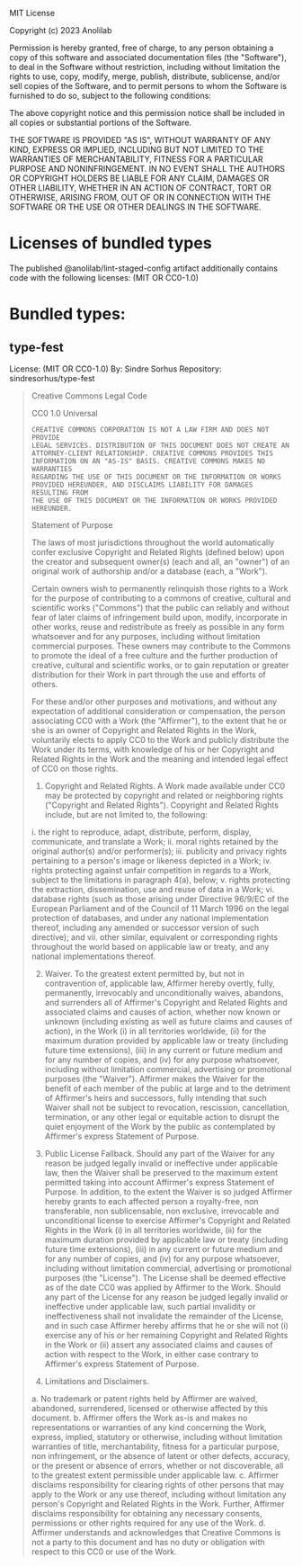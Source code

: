MIT License

Copyright (c) 2023 Anolilab

Permission is hereby granted, free of charge, to any person obtaining a copy
of this software and associated documentation files (the "Software"), to deal
in the Software without restriction, including without limitation the rights
to use, copy, modify, merge, publish, distribute, sublicense, and/or sell
copies of the Software, and to permit persons to whom the Software is
furnished to do so, subject to the following conditions:

The above copyright notice and this permission notice shall be included in all
copies or substantial portions of the Software.

THE SOFTWARE IS PROVIDED "AS IS", WITHOUT WARRANTY OF ANY KIND, EXPRESS OR
IMPLIED, INCLUDING BUT NOT LIMITED TO THE WARRANTIES OF MERCHANTABILITY,
FITNESS FOR A PARTICULAR PURPOSE AND NONINFRINGEMENT. IN NO EVENT SHALL THE
AUTHORS OR COPYRIGHT HOLDERS BE LIABLE FOR ANY CLAIM, DAMAGES OR OTHER
LIABILITY, WHETHER IN AN ACTION OF CONTRACT, TORT OR OTHERWISE, ARISING FROM,
OUT OF OR IN CONNECTION WITH THE SOFTWARE OR THE USE OR OTHER DEALINGS IN THE
SOFTWARE.

<!-- DEPENDENCIES -->
<!-- /DEPENDENCIES -->

<!-- TYPE_DEPENDENCIES -->

# Licenses of bundled types
The published @anolilab/lint-staged-config artifact additionally contains code with the following licenses:
(MIT OR CC0-1.0)

# Bundled types:
## type-fest
License: (MIT OR CC0-1.0)
By: Sindre Sorhus
Repository: sindresorhus/type-fest

> Creative Commons Legal Code
>
> CC0 1.0 Universal
>
>     CREATIVE COMMONS CORPORATION IS NOT A LAW FIRM AND DOES NOT PROVIDE
>     LEGAL SERVICES. DISTRIBUTION OF THIS DOCUMENT DOES NOT CREATE AN
>     ATTORNEY-CLIENT RELATIONSHIP. CREATIVE COMMONS PROVIDES THIS
>     INFORMATION ON AN "AS-IS" BASIS. CREATIVE COMMONS MAKES NO WARRANTIES
>     REGARDING THE USE OF THIS DOCUMENT OR THE INFORMATION OR WORKS
>     PROVIDED HEREUNDER, AND DISCLAIMS LIABILITY FOR DAMAGES RESULTING FROM
>     THE USE OF THIS DOCUMENT OR THE INFORMATION OR WORKS PROVIDED
>     HEREUNDER.
>
> Statement of Purpose
>
> The laws of most jurisdictions throughout the world automatically confer
> exclusive Copyright and Related Rights (defined below) upon the creator
> and subsequent owner(s) (each and all, an "owner") of an original work of
> authorship and/or a database (each, a "Work").
>
> Certain owners wish to permanently relinquish those rights to a Work for
> the purpose of contributing to a commons of creative, cultural and
> scientific works ("Commons") that the public can reliably and without fear
> of later claims of infringement build upon, modify, incorporate in other
> works, reuse and redistribute as freely as possible in any form whatsoever
> and for any purposes, including without limitation commercial purposes.
> These owners may contribute to the Commons to promote the ideal of a free
> culture and the further production of creative, cultural and scientific
> works, or to gain reputation or greater distribution for their Work in
> part through the use and efforts of others.
>
> For these and/or other purposes and motivations, and without any
> expectation of additional consideration or compensation, the person
> associating CC0 with a Work (the "Affirmer"), to the extent that he or she
> is an owner of Copyright and Related Rights in the Work, voluntarily
> elects to apply CC0 to the Work and publicly distribute the Work under its
> terms, with knowledge of his or her Copyright and Related Rights in the
> Work and the meaning and intended legal effect of CC0 on those rights.
>
> 1. Copyright and Related Rights. A Work made available under CC0 may be
> protected by copyright and related or neighboring rights ("Copyright and
> Related Rights"). Copyright and Related Rights include, but are not
> limited to, the following:
>
>   i. the right to reproduce, adapt, distribute, perform, display,
>      communicate, and translate a Work;
>  ii. moral rights retained by the original author(s) and/or performer(s);
> iii. publicity and privacy rights pertaining to a person's image or
>      likeness depicted in a Work;
>  iv. rights protecting against unfair competition in regards to a Work,
>      subject to the limitations in paragraph 4(a), below;
>   v. rights protecting the extraction, dissemination, use and reuse of data
>      in a Work;
>  vi. database rights (such as those arising under Directive 96/9/EC of the
>      European Parliament and of the Council of 11 March 1996 on the legal
>      protection of databases, and under any national implementation
>      thereof, including any amended or successor version of such
>      directive); and
> vii. other similar, equivalent or corresponding rights throughout the
>      world based on applicable law or treaty, and any national
>      implementations thereof.
>
> 2. Waiver. To the greatest extent permitted by, but not in contravention
> of, applicable law, Affirmer hereby overtly, fully, permanently,
> irrevocably and unconditionally waives, abandons, and surrenders all of
> Affirmer's Copyright and Related Rights and associated claims and causes
> of action, whether now known or unknown (including existing as well as
> future claims and causes of action), in the Work (i) in all territories
> worldwide, (ii) for the maximum duration provided by applicable law or
> treaty (including future time extensions), (iii) in any current or future
> medium and for any number of copies, and (iv) for any purpose whatsoever,
> including without limitation commercial, advertising or promotional
> purposes (the "Waiver"). Affirmer makes the Waiver for the benefit of each
> member of the public at large and to the detriment of Affirmer's heirs and
> successors, fully intending that such Waiver shall not be subject to
> revocation, rescission, cancellation, termination, or any other legal or
> equitable action to disrupt the quiet enjoyment of the Work by the public
> as contemplated by Affirmer's express Statement of Purpose.
>
> 3. Public License Fallback. Should any part of the Waiver for any reason
> be judged legally invalid or ineffective under applicable law, then the
> Waiver shall be preserved to the maximum extent permitted taking into
> account Affirmer's express Statement of Purpose. In addition, to the
> extent the Waiver is so judged Affirmer hereby grants to each affected
> person a royalty-free, non transferable, non sublicensable, non exclusive,
> irrevocable and unconditional license to exercise Affirmer's Copyright and
> Related Rights in the Work (i) in all territories worldwide, (ii) for the
> maximum duration provided by applicable law or treaty (including future
> time extensions), (iii) in any current or future medium and for any number
> of copies, and (iv) for any purpose whatsoever, including without
> limitation commercial, advertising or promotional purposes (the
> "License"). The License shall be deemed effective as of the date CC0 was
> applied by Affirmer to the Work. Should any part of the License for any
> reason be judged legally invalid or ineffective under applicable law, such
> partial invalidity or ineffectiveness shall not invalidate the remainder
> of the License, and in such case Affirmer hereby affirms that he or she
> will not (i) exercise any of his or her remaining Copyright and Related
> Rights in the Work or (ii) assert any associated claims and causes of
> action with respect to the Work, in either case contrary to Affirmer's
> express Statement of Purpose.
>
> 4. Limitations and Disclaimers.
>
>  a. No trademark or patent rights held by Affirmer are waived, abandoned,
>     surrendered, licensed or otherwise affected by this document.
>  b. Affirmer offers the Work as-is and makes no representations or
>     warranties of any kind concerning the Work, express, implied,
>     statutory or otherwise, including without limitation warranties of
>     title, merchantability, fitness for a particular purpose, non
>     infringement, or the absence of latent or other defects, accuracy, or
>     the present or absence of errors, whether or not discoverable, all to
>     the greatest extent permissible under applicable law.
>  c. Affirmer disclaims responsibility for clearing rights of other persons
>     that may apply to the Work or any use thereof, including without
>     limitation any person's Copyright and Related Rights in the Work.
>     Further, Affirmer disclaims responsibility for obtaining any necessary
>     consents, permissions or other rights required for any use of the
>     Work.
>  d. Affirmer understands and acknowledges that Creative Commons is not a
>     party to this document and has no duty or obligation with respect to
>     this CC0 or use of the Work.

<!-- /TYPE_DEPENDENCIES -->
